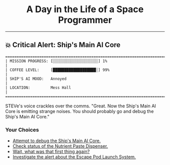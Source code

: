<h1 align="center">A Day in the Life of a Space Programmer</h1>

---

<h2 id="node-16">💥 Critical Alert: Ship's Main AI Core</h2>

```
========================================================================
| MISSION PROGRESS: [░░░░░░░░░░░░░░░░░░░░] 1%                                  |
| COFFEE LEVEL:     [███████████████████░] 99%                                 |
| SHIP'S AI MOOD:   Annoyed                                                    |
| LOCATION:         Mess Hall                                                  |
========================================================================
```

STEVe's voice crackles over the comms. "Great. Now the Ship's Main AI Core is emitting strange noises. You should probably go and debug the Ship's Main AI Core."



### Your Choices

*   [Attempt to debug the Ship's Main AI Core.](./README-0020.md)
*   [Check status of the Nutrient Paste Dispenser.](./README-0024.md)
*   [Wait, what was that first thing again?](./README-0012.md)
*   [Investigate the alert about the Escape Pod Launch System.](./README-0033.md)
